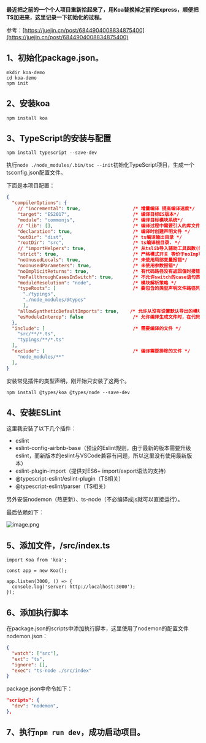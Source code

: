 **最近把之前的一个个人项目重新拾起来了，用Koa替换掉之前的Express，顺便把TS加进来，这里记录一下初始化的过程。**

参考：[https://juejin.cn/post/6844904008834875400](https://juejin.cn/post/6844904008834875400)

## 1、初始化package.json。

```
mkdir koa-demo
cd koa-demo
npm init
```

## 2、安装koa

```npm install koa```

## 3、TypeScript的安装与配置

```npm install typescript --save-dev```

执行```node ./node_modules/.bin/tsc --init```初始化TypeScript项目，生成一个tsconfig.json配置文件。

下面是本项目配置：

```json
{
  "compilerOptions": {
    // "incremental": true,                   /* 增量编译 提高编译速度*/
    "target": "ES2017",                       /* 编译目标ES版本*/
    "module": "commonjs",                     /* 编译目标模块系统*/
    // "lib": [],                             /* 编译过程中需要引入的库文件列表*/
    "declaration": true,                      /* 编译时创建声明文件 */
    "outDir": "dist",                         /* ts编译输出目录 */
    "rootDir": "src",                         /* ts编译根目录. */
    // "importHelpers": true,                 /* 从tslib导入辅助工具函数(如__importDefault)*/
    "strict": true,                           /* 严格模式开关 等价于noImplicitAny、strictNullChecks、strictFunctionTypes、strictBindCallApply等设置true */
    "noUnusedLocals": true,                   /* 未使用局部变量报错*/
    "noUnusedParameters": true,               /* 未使用参数报错*/
    "noImplicitReturns": true,                /* 有代码路径没有返回值时报错*/
    "noFallthroughCasesInSwitch": true,       /* 不允许switch的case语句贯穿*/
    "moduleResolution": "node",               /* 模块解析策略 */
    "typeRoots": [                            /* 要包含的类型声明文件路径列表*/
      "./typings",
      "./node_modules/@types"
      ],                      
    "allowSyntheticDefaultImports": true,    /* 允许从没有设置默认导出的模块中默认导入，仅用于提示，不影响编译结果*/
    "esModuleInterop": false                  /* 允许编译生成文件时，在代码中注入工具类(__importDefault、__importStar)对ESM与commonjs混用情况做兼容处理*/
  },
  "include": [                                /* 需要编译的文件 */
    "src/**/*.ts",
    "typings/**/*.ts"
  ],
  "exclude": [                                /* 编译需要排除的文件 */
    "node_modules/**"
  ],
}
```

安装常见插件的类型声明，刚开始只安装了这两个。

```npm install @types/koa @types/node --save-dev```

## 4、安装ESLint

这里我安装了以下几个插件：

* eslint
* eslint-config-airbnb-base（预设的Eslint规则，由于最新的版本需要升级eslint，而新版本的eslint与VSCode兼容有问题，所以这里没有使用最新版本）
* eslint-plugin-import（提供对ES6+ import/export语法的支持）
* @typescript-eslint/eslint-plugin（TS相关）
* @typescript-eslint/parser（TS相关）

另外安装nodemon（热更新）、ts-node（不必编译成js就可以直接运行）。

最后依赖如下：

![image.png](https://p9-juejin.byteimg.com/tos-cn-i-k3u1fbpfcp/7b3599fd91e241dfa06746714a1afc6a~tplv-k3u1fbpfcp-watermark.image?)

## 5、添加文件，/src/index.ts

```
import Koa from 'koa';

const app = new Koa();

app.listen(3000, () => {
  console.log('server: http://localhost:3000');
});
```

## 6、添加执行脚本

在package.json的scripts中添加执行脚本，这里使用了nodemon的配置文件nodemon.json：

```json
{
  "watch": ["src"],
  "ext": "ts",
  "ignore": [],
  "exec": "ts-node ./src/index"
}
```

package.json中命令如下：

```json
"scripts": {
  "dev": "nodemon",
},
```

## 7、执行```npm run dev```，成功启动项目。